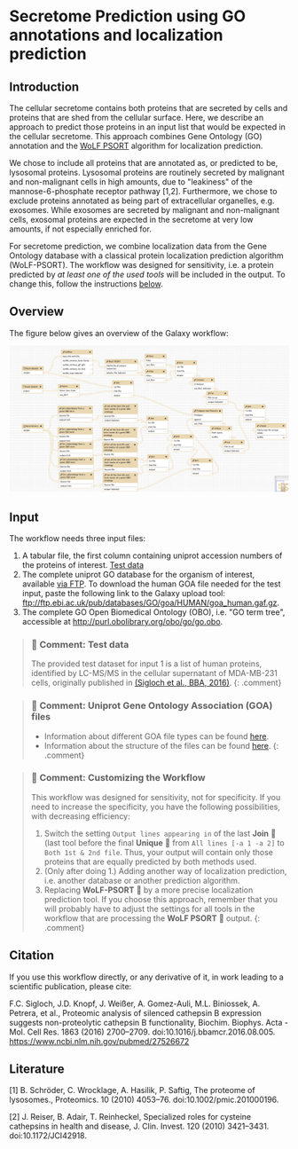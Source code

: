 # Secretome Prediction using GO annotations and localization prediction

## Introduction

The cellular secretome contains both proteins that are secreted by cells and proteins that are shed from the cellular surface. Here, we describe an approach to predict those proteins in an input list that would be expected in the cellular secretome. This approach combines Gene Ontology (GO) annotation and the [WoLF PSORT](https://www.ncbi.nlm.nih.gov/pmc/articles/PMC1933216/) algorithm for localization prediction. 

We chose to include all proteins that are annotated as, or predicted to be, lysosomal proteins. Lysosomal proteins are routinely secreted by malignant and non-malignant cells in high amounts, due to "leakiness" of the mannose-6-phosphate receptor pathway [1,2]. 
Furthermore, we chose to exclude proteins annotated as being part of extracellular organelles, e.g. exosomes. While exosomes are secreted by malignant and non-malignant cells, exosomal proteins are expected in the secretome at very low amounts, if not especially enriched for.

For secretome prediction, we combine localization data from the Gene Ontology database with a classical protein localization prediction algorithm (WoLF-PSORT). The workflow was designed for sensitivity, i.e. a protein predicted by *at least one of the used tools* will be included in the output. To change this, follow the instructions [below](#nut_and_bolt-comment-customizing-the-workflow).

## Overview

The figure below gives an overview of the Galaxy workflow:

![Overview Secretome Prediction WF](../../images/WF_secretomePrediction_goWolfpsort.png)

## Input

The workflow needs three input files:

  1) A tabular file, the first column containing uniprot accession numbers of the proteins of interest. [Test data](test_data.tabular)
  2) The complete uniprot GO database for the organism of interest, available [via FTP](ftp://ftp.ebi.ac.uk/pub/databases/GO/goa/). To download the human GOA file needed for the test input, paste the following link to the Galaxy upload tool: ftp://ftp.ebi.ac.uk/pub/databases/GO/goa/HUMAN/goa_human.gaf.gz.
  3) The complete GO Open Biomedical Ontology (OBO), i.e. "GO term tree", accessible at http://purl.obolibrary.org/obo/go/go.obo.

> ### :nut_and_bolt: Comment: Test data
> The provided test dataset for input 1 is a list of human proteins, identified by LC-MS/MS in the cellular supernatant of MDA-MB-231 cells, originally published in [(Sigloch et al., BBA, 2016)](https://www.ncbi.nlm.nih.gov/pubmed/?term=sigloch+cathepsin).
> {: .comment}

> ### :nut_and_bolt: Comment: Uniprot Gene Ontology Association (GOA) files
> - Information about different GOA file types can be found [here](https://www.ebi.ac.uk/GOA/downloads).
> - Information about the structure of the files can be found [here](ftp://ftp.ebi.ac.uk/pub/databases/GO/goa/HUMAN/README).
> {: .comment}

> ### :nut_and_bolt: Comment: Customizing the Workflow
> This workflow was designed for sensitivity, not for specificity. If you need to increase the specificity, you have the following possibilities, with decreasing efficiency:
> 1. Switch the setting `Output lines appearing in` of the last **Join** :wrench: (last tool before the final **Unique** :wrench: from `All lines [-a 1 -a 2]` to `Both 1st & 2nd file`. Thus, your output will contain only those proteins that are equally predicted by both methods used.
> 2. (Only after doing 1.) Adding another way of localization prediction, i.e. another database or another prediction algorithm.
> 3. Replacing **WoLF-PSORT** :wrench: by a more precise localization prediction tool. If you choose this approach, remember that you will probably have to adjust the settings for all tools in the workflow that are processing the **WoLF PSORT** :wrench: output.
> {: .comment}

## Citation

If you use this workflow directly, or any derivative of it, in work leading to a scientific publication,
please cite:

F.C. Sigloch, J.D. Knopf, J. Weißer, A. Gomez-Auli, M.L. Biniossek, A. Petrera, et al., Proteomic analysis of silenced cathepsin B expression suggests non-proteolytic cathepsin B functionality, Biochim. Biophys. Acta - Mol. Cell Res. 1863 (2016) 2700–2709. doi:10.1016/j.bbamcr.2016.08.005. https://www.ncbi.nlm.nih.gov/pubmed/27526672

## Literature

[1] B. Schröder, C. Wrocklage, A. Hasilik, P. Saftig, The proteome of lysosomes., Proteomics. 10 (2010) 4053–76. doi:10.1002/pmic.201000196.

[2] J. Reiser, B. Adair, T. Reinheckel, Specialized roles for cysteine cathepsins in health and disease, J. Clin. Invest. 120 (2010) 3421–3431. doi:10.1172/JCI42918.